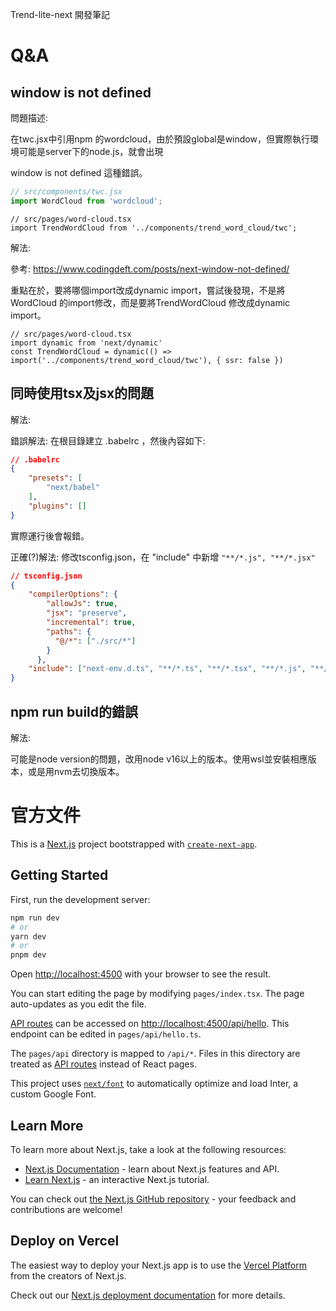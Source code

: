 Trend-lite-next 開發筆記



# Q&A

## window is not defined 

問題描述:

在twc.jsx中引用npm 的wordcloud，由於預設global是window，但實際執行環境可能是server下的node.js，就會出現

window is not defined 這種錯誤。

```jsx
// src/components/twc.jsx
import WordCloud from 'wordcloud';
```

```tsx
// src/pages/word-cloud.tsx
import TrendWordCloud from '../components/trend_word_cloud/twc';
```

解法:

參考: https://www.codingdeft.com/posts/next-window-not-defined/

重點在於，要將哪個import改成dynamic import，嘗試後發現，不是將 WordCloud 的import修改，而是要將TrendWordCloud 修改成dynamic import。

```tsx
// src/pages/word-cloud.tsx
import dynamic from 'next/dynamic'
const TrendWordCloud = dynamic(() => import('../components/trend_word_cloud/twc'), { ssr: false })
```



## 同時使用tsx及jsx的問題

解法:

錯誤解法: 在根目錄建立 .babelrc ，然後內容如下:

```json
// .babelrc
{
    "presets": [
        "next/babel"
    ],
    "plugins": []
}
```

實際運行後會報錯。



正確(?)解法: 修改tsconfig.json，在 "include" 中新增 `"**/*.js", "**/*.jsx"`

```json
// tsconfig.json
{  
    "compilerOptions": {
        "allowJs": true,
        "jsx": "preserve",
        "incremental": true,
        "paths": {
          "@/*": ["./src/*"]
        }
      },
    "include": ["next-env.d.ts", "**/*.ts", "**/*.tsx", "**/*.js", "**/*.jsx"],
}
```





## npm run build的錯誤



解法:

可能是node version的問題，改用node v16以上的版本。使用wsl並安裝相應版本，或是用nvm去切換版本。



# 官方文件



This is a [Next.js](https://nextjs.org/) project bootstrapped with [`create-next-app`](https://github.com/vercel/next.js/tree/canary/packages/create-next-app).

## Getting Started

First, run the development server:

```bash
npm run dev
# or
yarn dev
# or
pnpm dev
```

Open [http://localhost:4500](http://localhost:4500) with your browser to see the result.


You can start editing the page by modifying `pages/index.tsx`. The page auto-updates as you edit the file.

[API routes](https://nextjs.org/docs/api-routes/introduction) can be accessed on [http://localhost:4500/api/hello](http://localhost:3000/api/hello). This endpoint can be edited in `pages/api/hello.ts`.

The `pages/api` directory is mapped to `/api/*`. Files in this directory are treated as [API routes](https://nextjs.org/docs/api-routes/introduction) instead of React pages.

This project uses [`next/font`](https://nextjs.org/docs/basic-features/font-optimization) to automatically optimize and load Inter, a custom Google Font.

## Learn More

To learn more about Next.js, take a look at the following resources:

- [Next.js Documentation](https://nextjs.org/docs) - learn about Next.js features and API.
- [Learn Next.js](https://nextjs.org/learn) - an interactive Next.js tutorial.

You can check out [the Next.js GitHub repository](https://github.com/vercel/next.js/) - your feedback and contributions are welcome!

## Deploy on Vercel

The easiest way to deploy your Next.js app is to use the [Vercel Platform](https://vercel.com/new?utm_medium=default-template&filter=next.js&utm_source=create-next-app&utm_campaign=create-next-app-readme) from the creators of Next.js.

Check out our [Next.js deployment documentation](https://nextjs.org/docs/deployment) for more details.





